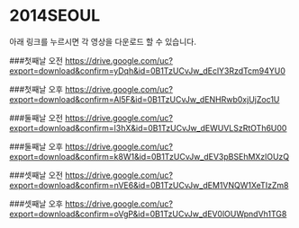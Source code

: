 2014SEOUL
=========

아래 링크를 누르시면 각 영상을 다운로드 할 수 있습니다.

###첫째날 오전 <https://drive.google.com/uc?export=download&confirm=yDqh&id=0B1TzUCvJw_dEclY3RzdTcm94YU0>

###첫째날 오후 <https://drive.google.com/uc?export=download&confirm=Al5F&id=0B1TzUCvJw_dENHRwb0xjUjZoc1U>

###둘째날 오전 <https://drive.google.com/uc?export=download&confirm=l3hX&id=0B1TzUCvJw_dEWUVLSzRtOTh6U00>

###둘째날 오후 <https://drive.google.com/uc?export=download&confirm=k8W1&id=0B1TzUCvJw_dEV3pBSEhMXzlOUzQ>

###셋째날 오전 <https://drive.google.com/uc?export=download&confirm=nVE6&id=0B1TzUCvJw_dEM1VNQW1XeTIzZm8>

###셋째날 오후 <https://drive.google.com/uc?export=download&confirm=oVgP&id=0B1TzUCvJw_dEV0lOUWpndVh1TG8>

